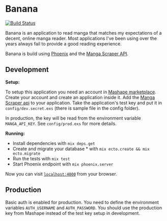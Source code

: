 Banana
======
[![Build Status](https://semaphoreci.com/api/v1/gabrielpoca/banana/branches/master/shields_badge.svg)](https://semaphoreci.com/gabrielpoca/banana)

Banana is an application to read manga that matches my expectations of a decent,
online manga reader. Most applications I've been using over the years always
fail to provide a good reading experience.

Banana is build using [Phoenix](http://www.phoenixframework.org/) and the [Manga
Scraper API](https://market.mashape.com/doodle/manga-scraper).

Development
-----------

**Setup:**

To setup this application you need an account in [Mashape marketplace](https://market.mashape.com/). Create your account and create an application inside it. Add the [Manga Scraper api](https://market.mashape.com/doodle/manga-scraper) to your application. Take the application's test key and put it in `config/dev.secret.exs` (there is sample file in the config folder).

In production, the key will be read from the environment variable `MANGA_API_KEY`. See `config/prod.exs` for more details.

**Running:**

* Install dependencies with `mix deps.get`
* Create and migrate your database * with `mix ecto.create && mix ecto.migrate`
* Run the tests with `mix test`
* Start Phoenix endpoint with `mix phoenix.server`

Now you can visit [`localhost:4000`](http://localhost:4000) from your browser.

Production
----------

Basic auth is enabled for production. You need to define the environment
variables `AUTH_USERNAME` and `AUTH_PASSWORD`. You should use the production key
from Mashape instead of the test key setup in development.
